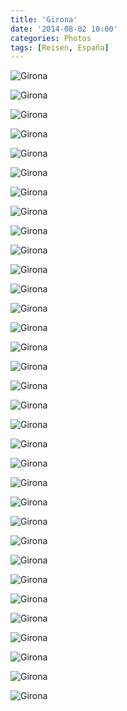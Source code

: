 ```yaml
---
title: 'Girona'
date: '2014-08-02 10:00'
categories: Photos
tags: [Reisen, España]
---
```


<div class='preview'><img src='{{urls.media}}/Girona-OK.jpg' alt='Girona'></div>

<a id='59781d205a8a3b48c200fc0d0ca4710c-600'></a>![Girona]({{urls.media}}/59781d205a8a3b48c200fc0d0ca4710c-600.jpg 'Флигель кафедрального собора')

<a id='dbed7e3bc1d81e0145a537d14029c3fd-600'></a>![Girona]({{urls.media}}/dbed7e3bc1d81e0145a537d14029c3fd-600.jpg 'Люк')

<a id='be67b010248a70dbde6d156c1b94fc18-600'></a>![Girona]({{urls.media}}/be67b010248a70dbde6d156c1b94fc18-600.jpg 'Внезапно: кусочек Копенгагена')

<a id='872b64331eab620be11225db777c23b6-600'></a>![Girona]({{urls.media}}/872b64331eab620be11225db777c23b6-600.jpg 'Летом река практически полностью пересыхает')

<a id='c31b47f0d622881b90d17c0ec1a30e52-600'></a>![Girona]({{urls.media}}/c31b47f0d622881b90d17c0ec1a30e52-600.jpg 'Таблички стилизованы под традиционные')

<a id='cb65e6941359654f392de854f83c8dba-600'></a>![Girona]({{urls.media}}/cb65e6941359654f392de854f83c8dba-600.jpg 'День, променад, фонарь, туристы')

<a id='f54bbc4088f80c3aae57e35eedd0323a-600'></a>![Girona]({{urls.media}}/f54bbc4088f80c3aae57e35eedd0323a-600.jpg 'Пока туристы развлекаются, каталонцы хотят голосовать!')

<a id='a1a5a4fd94b200edb884e653e7f636e9-600'></a>![Girona]({{urls.media}}/a1a5a4fd94b200edb884e653e7f636e9-600.jpg 'Старый город')

<a id='14ead00fc58f3884c6d468293211566b-600'></a>![Girona]({{urls.media}}/14ead00fc58f3884c6d468293211566b-600.jpg 'Старый город на горе')

<a id='9e5d3002dc8fb0da3f39534922522821-600'></a>![Girona]({{urls.media}}/9e5d3002dc8fb0da3f39534922522821-600.jpg 'Старый город еще выше на горе')

<a id='adef8fa22dc8e1e0f9de640c0f6d6736-600'></a>![Girona]({{urls.media}}/adef8fa22dc8e1e0f9de640c0f6d6736-600.jpg 'Кафедральный собор, вид из шалаша')

<a id='044fb2e53bc50fac6d22716a7478bfce-600'></a>![Girona]({{urls.media}}/044fb2e53bc50fac6d22716a7478bfce-600.jpg 'Балкончик')

<a id='d2eba3aa2109e3809c4503f08851fd5e-600'></a>![Girona]({{urls.media}}/d2eba3aa2109e3809c4503f08851fd5e-600.jpg 'Новостройки')

<a id='6db8dfcdf1ed738d4be7328734ef18f2-600'></a>![Girona]({{urls.media}}/6db8dfcdf1ed738d4be7328734ef18f2-600.jpg 'Арбат')

<a id='62859c36c1771ab9bf06322bbff32878-600'></a>![Girona]({{urls.media}}/62859c36c1771ab9bf06322bbff32878-600.jpg 'Жилые кварталы')

<a id='1168a6d7da52a4a04f567440e02ec960-600'></a>![Girona]({{urls.media}}/1168a6d7da52a4a04f567440e02ec960-600.jpg 'Флюгерный мальчик с таллинскими корнями')

<a id='90a11fd18f9e14c8d0162955f1228ec8-600'></a>![Girona]({{urls.media}}/90a11fd18f9e14c8d0162955f1228ec8-600.jpg 'Веганбанное существо')

<a id='67a2f21850e346a1c74ba62a59415aaa-600'></a>![Girona]({{urls.media}}/67a2f21850e346a1c74ba62a59415aaa-600.jpg 'Еще кусочек кафедраля, вид сзади')

<a id='242180005ef9783423cb4d3561c0d68c-600'></a>![Girona]({{urls.media}}/242180005ef9783423cb4d3561c0d68c-600.jpg 'Город холмист')

<a id='30ad461ff313229e5984389062d6d9b8-600'></a>![Girona]({{urls.media}}/30ad461ff313229e5984389062d6d9b8-600.jpg 'Артефакт современного европейского искусства, куда без него')

<a id='6a5e6dc32d300ba3b5649775f88ff569-600'></a>![Girona]({{urls.media}}/6a5e6dc32d300ba3b5649775f88ff569-600.jpg 'Пешеходный переулок')

<a id='4eb6ba748e48aac88d97c26c20f0b68f-600'></a>![Girona]({{urls.media}}/4eb6ba748e48aac88d97c26c20f0b68f-600.jpg 'Широкий пешеходный переулок')

<a id='36f83c332d80507298a60e3daf42784d-600'></a>![Girona]({{urls.media}}/36f83c332d80507298a60e3daf42784d-600.jpg 'Пешеходная улица')

<a id='c4efb6aaebd0b46013cb25fddad5811c-600'></a>![Girona]({{urls.media}}/c4efb6aaebd0b46013cb25fddad5811c-600.jpg 'Пешеходный проспект')

<a id='34f6486e174acea759e5fd209360ecff-600'></a>![Girona]({{urls.media}}/34f6486e174acea759e5fd209360ecff-600.jpg 'Часы с окном для кукушки')

<a id='eb0d090a0d4d2b59c9d42e12334922ab-600'></a>![Girona]({{urls.media}}/eb0d090a0d4d2b59c9d42e12334922ab-600.jpg 'Утилитарное сооружение')

<a id='6cb769db9260da79f96269066d9c7cbf-600'></a>![Girona]({{urls.media}}/6cb769db9260da79f96269066d9c7cbf-600.jpg 'Аппликация «лоза на стене»')

<a id='d645761b0a23abfa3c10a0dcde95eaa0-600'></a>![Girona]({{urls.media}}/d645761b0a23abfa3c10a0dcde95eaa0-600.jpg 'Суббота, полдень')

<a id='3e8cdff7ad4fa82c38156623be6ae293-600'></a>![Girona]({{urls.media}}/3e8cdff7ad4fa82c38156623be6ae293-600.jpg 'Неэргономичный расход пространства')

<a id='688f0c647085a5d57645fb4cb1893207-600'></a>![Girona]({{urls.media}}/688f0c647085a5d57645fb4cb1893207-600.jpg 'Пейзанка')

<a id='4ba4fe9758e05e954711f01c8ba55313-600'></a>![Girona]({{urls.media}}/4ba4fe9758e05e954711f01c8ba55313-600.jpg 'Собор')

<a id='c4b1baca964c0126a8dbdc956cbcab8f-600'></a>![Girona]({{urls.media}}/c4b1baca964c0126a8dbdc956cbcab8f-600.jpg 'Одна из стоянок на трассе оборудована монументом, провоцирующим на селфи')
